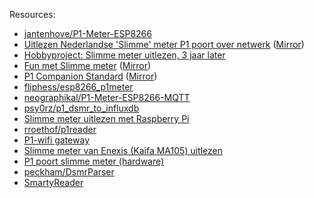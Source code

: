 Resources:

-   [jantenhove/P1-Meter-ESP8266](https://github.com/jantenhove/P1-Meter-ESP8266)
-   [Uitlezen Nederlandse 'Slimme' meter P1 poort over netwerk](https://developers.nl/blog/10/uitlezen-nederlandse-slimme-meter-p1-poort-over-netwerk) ([Mirror](https://archive.is/WGLrx))
-   [Hobbyproject: Slimme meter uitlezen, 3 jaar later](https://infi.nl/nieuws/hobbyproject-slimme-meter-uitlezen-3-jaar-later/)
-   [Fun met Slimme meter](http://compuron.nl/IoT/meter/index.html) ([Mirror](compuron.png))
-   [P1 Companion Standard](https://www.netbeheernederland.nl/_upload/Files/Slimme_meter_15_a727fce1f1.pdf) ([Mirror](Slimme_meter_15_a727fce1f1.pdf))
-   [fliphess/esp8266_p1meter](https://github.com/fliphess/esp8266_p1meter)
-   [neographikal/P1-Meter-ESP8266-MQTT](https://github.com/neographikal/P1-Meter-ESP8266-MQTT)
-   [psy0rz/p1_dsmr_to_influxdb](https://github.com/psy0rz/p1_dsmr_to_influxdb/blob/master/p1_to_influxdb.py)
-   [Slimme meter uitlezen met Raspberry Pi](http://gejanssen.com/howto/Slimme-meter-uitlezen/)
-   [rroethof/p1reader](https://github.com/rroethof/p1reader/)
-   [P1-wifi gateway](http://romix.macuser.nl/software.html)
-   [Slimme meter van Enexis (Kaifa MA105) uitlezen](http://blog.regout.info/category/slimmeter/)
-   [P1 poort slimme meter (hardware)](http://domoticx.com/p1-poort-slimme-meter-hardware/)
-   [peckham/DsmrParser](https://github.com/peckham/DsmrParser)
-   [SmartyReader](https://www.weigu.lu/microcontroller/smartyReader_P1/index.html)
